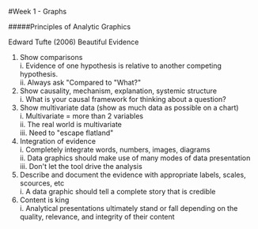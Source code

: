 #Week 1 - Graphs

#####Principles of Analytic Graphics

Edward Tufte (2006) Beautiful Evidence  
1. Show comparisons  
  i. Evidence of one hypothesis is relative to another competing hypothesis.  
  ii. Always ask "Compared to "What?"  
2. Show causality, mechanism, explanation, systemic structure  
  i. What is your causal framework for thinking about a question?  
3. Show multivariate data (show as much data as possible on a chart)  
  i. Multivariate = more than 2 variables  
  ii. The real world is multivariate  
  iii. Need to "escape flatland"  
4. Integration of evidence  
  i. Completely integrate words, numbers, images, diagrams  
 ii. Data graphics should make use of many modes of data presentation  
 iii. Don't let the tool drive the analysis  
5. Describe and document the evidence with appropriate labels, scales, scources, etc  
 i. A data graphic should tell a complete story that is credible  
6. Content is king  
 i. Analytical presentations ultimately stand or fall depending on the quality, relevance, and integrity of their content  
